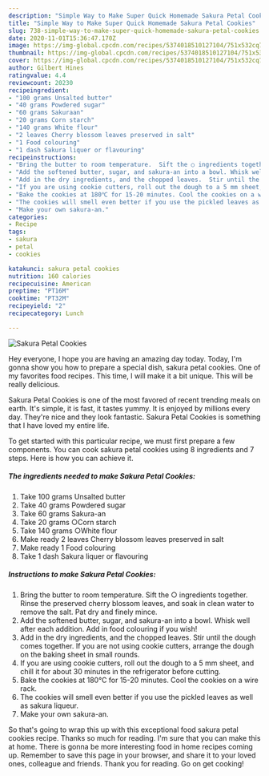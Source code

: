 ```yaml
---
description: "Simple Way to Make Super Quick Homemade Sakura Petal Cookies"
title: "Simple Way to Make Super Quick Homemade Sakura Petal Cookies"
slug: 738-simple-way-to-make-super-quick-homemade-sakura-petal-cookies
date: 2020-11-01T15:36:47.170Z
image: https://img-global.cpcdn.com/recipes/5374018510127104/751x532cq70/sakura-petal-cookies-recipe-main-photo.jpg
thumbnail: https://img-global.cpcdn.com/recipes/5374018510127104/751x532cq70/sakura-petal-cookies-recipe-main-photo.jpg
cover: https://img-global.cpcdn.com/recipes/5374018510127104/751x532cq70/sakura-petal-cookies-recipe-main-photo.jpg
author: Gilbert Hines
ratingvalue: 4.4
reviewcount: 20230
recipeingredient:
- "100 grams Unsalted butter"
- "40 grams Powdered sugar"
- "60 grams Sakuraan"
- "20 grams Corn starch"
- "140 grams White flour"
- "2 leaves Cherry blossom leaves preserved in salt"
- "1 Food colouring"
- "1 dash Sakura liquer or flavouring"
recipeinstructions:
- "Bring the butter to room temperature.  Sift the ○ ingredients together. Rinse the preserved cherry blossom leaves, and soak in clean water to remove the salt. Pat dry and finely mince."
- "Add the softened butter, sugar, and sakura-an into a bowl. Whisk well after each addition. Add in food colouring if you wish!"
- "Add in the dry ingredients, and the chopped leaves.  Stir until the dough comes together.  If you are not using cookie cutters, arrange the dough on the baking sheet in small rounds."
- "If you are using cookie cutters, roll out the dough to a 5 mm sheet, and chill it for about 30 minutes in the refrigerator before cutting."
- "Bake the cookies at 180℃ for 15-20 minutes. Cool the cookies on a wire rack."
- "The cookies will smell even better if you use the pickled leaves as well as sakura liqueur."
- "Make your own sakura-an."
categories:
- Recipe
tags:
- sakura
- petal
- cookies

katakunci: sakura petal cookies 
nutrition: 160 calories
recipecuisine: American
preptime: "PT16M"
cooktime: "PT32M"
recipeyield: "2"
recipecategory: Lunch

---
```



![Sakura Petal Cookies](https://img-global.cpcdn.com/recipes/5374018510127104/751x532cq70/sakura-petal-cookies-recipe-main-photo.jpg)

Hey everyone, I hope you are having an amazing day today. Today, I'm gonna show you how to prepare a special dish, sakura petal cookies. One of my favorites food recipes. This time, I will make it a bit unique. This will be really delicious.

Sakura Petal Cookies is one of the most favored of recent trending meals on earth. It's simple, it is fast, it tastes yummy. It is enjoyed by millions every day. They're nice and they look fantastic. Sakura Petal Cookies is something that I have loved my entire life.




To get started with this particular recipe, we must first prepare a few components. You can cook sakura petal cookies using 8 ingredients and 7 steps. Here is how you can achieve it.

<!--inarticleads1-->

##### The ingredients needed to make Sakura Petal Cookies:

1. Take 100 grams Unsalted butter
1. Take 40 grams Powdered sugar
1. Take 60 grams Sakura-an
1. Take 20 grams ○Corn starch
1. Take 140 grams ○White flour
1. Make ready 2 leaves Cherry blossom leaves preserved in salt
1. Make ready 1 Food colouring
1. Take 1 dash Sakura liquer or flavouring




<!--inarticleads2-->

##### Instructions to make Sakura Petal Cookies:

1. Bring the butter to room temperature.  Sift the ○ ingredients together. Rinse the preserved cherry blossom leaves, and soak in clean water to remove the salt. Pat dry and finely mince.
1. Add the softened butter, sugar, and sakura-an into a bowl. Whisk well after each addition. Add in food colouring if you wish!
1. Add in the dry ingredients, and the chopped leaves.  Stir until the dough comes together.  If you are not using cookie cutters, arrange the dough on the baking sheet in small rounds.
1. If you are using cookie cutters, roll out the dough to a 5 mm sheet, and chill it for about 30 minutes in the refrigerator before cutting.
1. Bake the cookies at 180℃ for 15-20 minutes. Cool the cookies on a wire rack.
1. The cookies will smell even better if you use the pickled leaves as well as sakura liqueur.
1. Make your own sakura-an.




So that's going to wrap this up with this exceptional food sakura petal cookies recipe. Thanks so much for reading. I'm sure that you can make this at home. There is gonna be more interesting food in home recipes coming up. Remember to save this page in your browser, and share it to your loved ones, colleague and friends. Thank you for reading. Go on get cooking!
